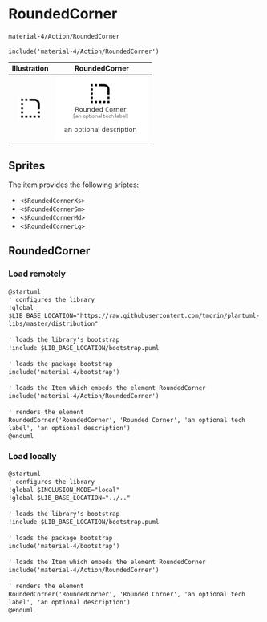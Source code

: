 # RoundedCorner


```text
material-4/Action/RoundedCorner
```

```text
include('material-4/Action/RoundedCorner')
```



| Illustration | RoundedCorner |
| :---: | :---: |
| ![illustration for Illustration](../../material-4/Action/RoundedCorner.png) | ![illustration for RoundedCorner](../../material-4/Action/RoundedCorner.Local.png) |



## Sprites
The item provides the following sriptes:

- `<$RoundedCornerXs>`
- `<$RoundedCornerSm>`
- `<$RoundedCornerMd>`
- `<$RoundedCornerLg>`





## RoundedCorner

### Load remotely
```plantuml
@startuml
' configures the library
!global $LIB_BASE_LOCATION="https://raw.githubusercontent.com/tmorin/plantuml-libs/master/distribution"

' loads the library's bootstrap
!include $LIB_BASE_LOCATION/bootstrap.puml

' loads the package bootstrap
include('material-4/bootstrap')

' loads the Item which embeds the element RoundedCorner
include('material-4/Action/RoundedCorner')

' renders the element
RoundedCorner('RoundedCorner', 'Rounded Corner', 'an optional tech label', 'an optional description')
@enduml
```

### Load locally
```plantuml
@startuml
' configures the library
!global $INCLUSION_MODE="local"
!global $LIB_BASE_LOCATION="../.."

' loads the library's bootstrap
!include $LIB_BASE_LOCATION/bootstrap.puml

' loads the package bootstrap
include('material-4/bootstrap')

' loads the Item which embeds the element RoundedCorner
include('material-4/Action/RoundedCorner')

' renders the element
RoundedCorner('RoundedCorner', 'Rounded Corner', 'an optional tech label', 'an optional description')
@enduml
```

